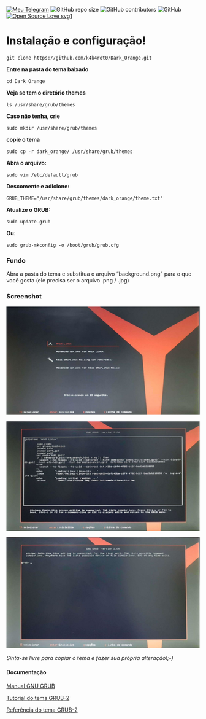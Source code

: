 [![Meu Telegram](https://img.shields.io/badge/Meu-Telegram-red)](https://t.me/k4k4rot0)
![GitHub repo size](https://img.shields.io/github/repo-size/k4k4rot0/Dark_Orange?label=Tamanho)
![GitHub contributors](https://img.shields.io/github/contributors/k4k4rot0/Dark_Orange)
![GitHub](https://img.shields.io/github/license/k4k4rot0/Dark_Orange?label=Licen%C3%A7a)
[![Open Source Love svg1](https://badges.frapsoft.com/os/v1/open-source.svg?v=103)](https://github.com/ellerbrock/open-source-badges/)

# Instalação e configuração! 

```
git clone https://github.com/k4k4rot0/Dark_Orange.git
```

**Entre na pasta do tema baixado**

```
cd Dark_Orange
```

**Veja se tem o diretório themes** 

```
ls /usr/share/grub/themes
```

**Caso não tenha, crie**

```
sudo mkdir /usr/share/grub/themes
```

**copie o tema**

```
sudo cp -r dark_orange/ /usr/share/grub/themes
```

**Abra o arquivo:** 

```
sudo vim /etc/default/grub 
```

**Descomente e adicione:** 

```
GRUB_THEME="/usr/share/grub/themes/dark_orange/theme.txt"
```

**Atualize o GRUB:** 

```
sudo update-grub
```

**Ou:** 

```
sudo grub-mkconfig -o /boot/grub/grub.cfg
```

### Fundo 

Abra a pasta do tema e substitua o arquivo “background.png” para o que você gosta (ele precisa ser o arquivo .png / .jpg) 


### Screenshot 

![screenshot](/imagens/logo-03.jpg)

![screenshot](/imagens/logo-01.jpg)

![screenshot](/imagens/logo-02.jpg)


_Sinta-se livre para copiar o tema e fazer sua própria alteração!;-)_

#### Documentação

[Manual GNU GRUB](https://www.gnu.org/software/grub/manual/grub/grub.html#Boot-Menu)

[Tutorial do tema GRUB-2](http://wiki.rosalab.ru/en/index.php/Grub2_theme_tutorial)

[Referência do tema GRUB-2](http://wiki.rosalab.ru/en/index.php/Grub2_theme_/_reference)

